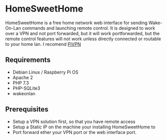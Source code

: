 # HomeSweetHome
HomeSweetHome is a free home network web interface for sending Wake-On-Lan commands and launching remote control. It is designed to work over a VPN and not port forwarded, but it will work portforwarded, but the remote control features will not work unless directly connected or routable to your home lan. I recomend [PiVPN](https://www.pivpn.io/)

## Requirements
* Debian Linux / Raspberry Pi OS
* Apache 2
* PHP 7.3
* PHP-SQLite3
* wakeonlan

## Prerequisites
* Setup a VPN solution first, so that you have remote access
* Setup a Static IP on the machine your installing HomeSweetHome to
* Port forward ether your VPN port or the web interface port.
